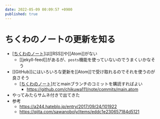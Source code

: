 ```yaml
---
date: 2022-05-09 00:09:57 +0900
published: true
---
```


# ちくわのノートの更新を知る

- [[ちくわのノート]]は[[RSS]]や[[Atom]]がない
  - [[jekyll-feed]]があるが、`posts`機能を使っていないのでうまくいかなそう
- [[GitHub]]にはいろいろな更新を[[Atom]]で受け取れるのでそれを使うのが良さそう
  - [[ちくわのノート]]だとmainブランチのコミットを購読すればよい
    - https://github.com/chikuwa111/note/commits/main.atom
- やってみたらサムネ付きで出てきた
- 参考
  - https://a244.hateblo.jp/entry/2017/09/24/101922
  - https://qiita.com/sawanoboly/items/eddc1e230657184d5121

[//begin]: # "Autogenerated link references for markdown compatibility"
[ちくわのノート]: ちくわのノート "ちくわのノート"
[ちくわのノート]: ちくわのノート "ちくわのノート"
[//end]: # "Autogenerated link references"